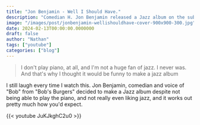 ```yaml
---
title: "Jon Benjamin - Well I Should Have."
description: "Comedian H. Jon Benjamin released a Jazz album on the sub-pop label that is almost un-listenable."
image: "/images/post/jonbenjamin-wellishouldhave-cover-900x900-300.jpg"
date: 2024-02-13T00:00:00.0000000
draft: false
author: "Nathan"
tags: ["youtube"]
categories: ["blog"]
---
```

> I don't play piano, at all, and I'm not a huge fan of jazz. I never was.  And that's why I thought it would be funny to make a jazz album

I still laugh every time I watch this.  Jon Benjamin, comedian and voice of "Bob" from "Bob's Burgers" decided to make a Jazz album despite not being able to play the piano, and not really even liking jazz, and it works out pretty much how you'd expect.

{{< youtube JuKJkghC2u0 >}}